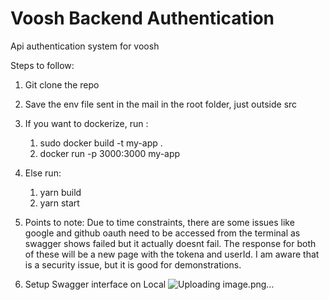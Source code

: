 # Voosh Backend Authentication
Api authentication system for voosh

Steps to follow: 
1. Git clone the repo
2. Save the env file sent in the mail in the root folder, just outside src
3. If you want to dockerize, run :
     1. sudo docker build -t my-app .
     2. docker run -p 3000:3000 my-app
     
4. Else run:
      1. yarn build
      2. yarn start
5. Points to note:
    Due to time constraints, there are some issues like google and github oauth need to be accessed from the terminal as swagger shows failed but it actually doesnt fail. The response for both of these will be a new page with the tokena and userId. I am aware that is a security issue, but it is good for demonstrations.

6. Setup Swagger interface on Local
![Uploading image.png…]()

